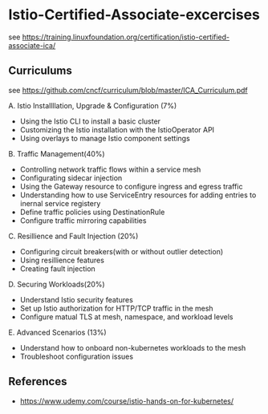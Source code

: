 # Istio-Certified-Associate-excercises

see https://training.linuxfoundation.org/certification/istio-certified-associate-ica/

## Curriculums

see https://github.com/cncf/curriculum/blob/master/ICA_Curriculum.pdf

A. Istio Installllation, Upgrade & Configuration (7%)
- Using the Istio CLI to install a basic cluster
- Customizing the Istio installation with the IstioOperator API
- Using overlays to manage Istio component settings

B. Traffic Management(40%)
- Controlling network traffic flows within a service mesh
- Configurating sidecar injection
- Using the Gateway resource to configure ingress and egress traffic
- Understanding how to use ServiceEntry resources for adding entries to inernal service registery
- Define traffic policies using DestinationRule
- Configure traffic mirroring capabilities

C. Resillience and Fault Injection (20%)
- Configuring circuit breakers(with or without outlier detection)
- Using resillience features
- Creating fault injection

D. Securing Workloads(20%)
- Understand Istio security features
- Set up Istio authorization for HTTP/TCP traffic in the mesh
- Configure matual TLS at mesh, namespace, and workload levels

E. Advanced Scenarios (13%)
- Understand how to onboard non-kubernetes workloads to the mesh
- Troubleshoot configuration issues

## References

- https://www.udemy.com/course/istio-hands-on-for-kubernetes/

